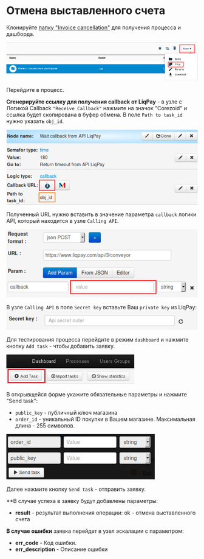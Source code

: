 # Отмена выставленного счета

Клонируйте [папку "Invoice cancellation"](https://admin.corezoid.com/folder/conv/1923) для получения процесса и дашборда.


![](../img/copy_folder.png)

Перейдите в процесс.

**Сгенерируйте ссылку для получения callback от LiqPay** - в узле с Логикой Callback `"Receive Callback"` нажмите на значок "Corezoid" и ссылка будет скопирована в буфер обмена.
В поле `Path to task_id` нужно указать `obj_id`.

![](../img/corezoid_callback.png)

Полученный URL нужно вставить в значение параметра `callback` логики API, который находится в узле `Calling API`.

![](../img/liqpay_callback.png)

В узле `Calling API` в поле `Secret key` вставьте Ваш `private key` из LiqPay:
![](../img/api_secret_outer.png)

Для тестирования процесса перейдите в режим `dashboard` и нажмите кнопку `Add task` - чтобы добавить  заявку.

![](../img/mandrill_dashboard.png)

В открывщейся форме укажите обязательные параметры и нажмите "Send task":

* `public_key` - публичный ключ магазина
* `order_id` - уникальный ID покупки в Вашем магазине. Максимальная длина - 255 символов.

![](../img/invoice_cancel_task.png)

Далее нажмите кнопку `Send task` - отправить заявку.

**В случае успеха в заявку будут добавлены параметры:
* **result**  - результат выполнения операции: ok - отмена выставленного счета

**В случае ошибки** заявка перейдет в узел эскалации с параметром:
* **err_code** - Код ошибки.
* **err_description** - Описание ошибки



